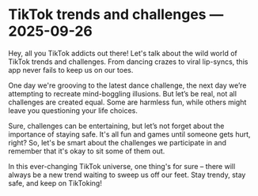 # TikTok trends and challenges — 2025-09-26

Hey, all you TikTok addicts out there! Let's talk about the wild world of TikTok trends and challenges. From dancing crazes to viral lip-syncs, this app never fails to keep us on our toes.

One day we're grooving to the latest dance challenge, the next day we’re attempting to recreate mind-boggling illusions. But let’s be real, not all challenges are created equal. Some are harmless fun, while others might leave you questioning your life choices.

Sure, challenges can be entertaining, but let’s not forget about the importance of staying safe. It's all fun and games until someone gets hurt, right? So, let's be smart about the challenges we participate in and remember that it's okay to sit some of them out.

In this ever-changing TikTok universe, one thing's for sure – there will always be a new trend waiting to sweep us off our feet. Stay trendy, stay safe, and keep on TikToking!